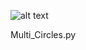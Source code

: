 ![alt text](https://github.com/JonathanReardon/Stimulus-Visualisation/blob/master/Circles/Images/Multi_Circles.gif "Multiple Circles")

Multi_Circles.py

